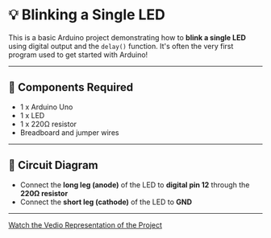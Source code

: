 # 💡 Blinking a Single LED

This is a basic Arduino project demonstrating how to **blink a single LED** using digital output and the `delay()` function. It's often the very first program used to get started with Arduino!

---

## 🔧 Components Required

- 1 x Arduino Uno 
- 1 x LED
- 1 x 220Ω resistor
- Breadboard and jumper wires

---

## 🔌 Circuit Diagram

- Connect the **long leg (anode)** of the LED to **digital pin 12** through the **220Ω resistor**
- Connect the **short leg (cathode)** of the LED to **GND**

---


[Watch the Vedio Representation of the Project](https://drive.google.com/file/d/1y3mxYe06h3IemfGNi9lF0W-ZLXWvtb-g/view?usp=drive_link)
